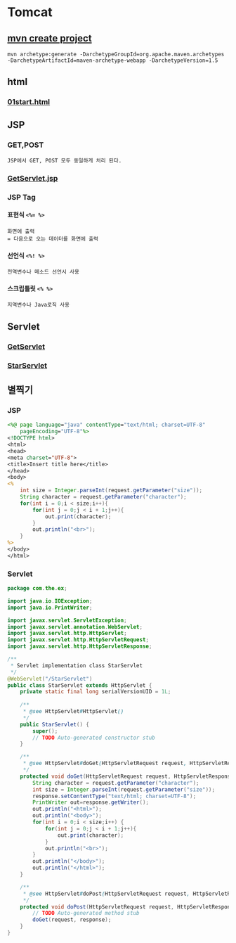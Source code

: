 # Tomcat
## [mvn create project](https://maven.apache.org/archetypes/maven-archetype-webapp/)
```shell
mvn archetype:generate -DarchetypeGroupId=org.apache.maven.archetypes -DarchetypeArtifactId=maven-archetype-webapp -DarchetypeVersion=1.5
```
## html
### [01start.html](./java/jsp/jsp079/src/main/webapp/01start.html)
## JSP
### GET,POST
```
JSP에서 GET, POST 모두 동일하게 처리 된다.
```
### [GetServlet.jsp](./java/jsp/jsp079/src/main/webapp/GetServlet.jsp)
### JSP Tag
#### 표현식 `<%= %>`
```
화면에 출력
= 다음으로 오는 데이터를 화면에 출력
```
#### 선언식 `<%! %>`
```
전역변수나 메소드 선언시 사용
```
#### 스크립틀릿 `<% %>`
```
지역변수나 Java로직 사용
```
## Servlet
### [GetServlet](./java/jsp/jsp079/src/main/java/com/the/ex/GetServlet.java)
### [StarServlet](./java/jsp/jsp079/src/main/java/com/the/ex/StarServlet.java)
## 별찍기
### JSP
```jsp
<%@ page language="java" contentType="text/html; charset=UTF-8"
    pageEncoding="UTF-8"%>
<!DOCTYPE html>
<html>
<head>
<meta charset="UTF-8">
<title>Insert title here</title>
</head>
<body>
<%
    int size = Integer.parseInt(request.getParameter("size"));
    String character = request.getParameter("character");
    for(int i = 0;i < size;i++){
        for(int j = 0;j < i + 1;j++){
            out.print(character);
        }
        out.println("<br>");
    }
%>
</body>
</html>
```
### Servlet
```java
package com.the.ex;

import java.io.IOException;
import java.io.PrintWriter;

import javax.servlet.ServletException;
import javax.servlet.annotation.WebServlet;
import javax.servlet.http.HttpServlet;
import javax.servlet.http.HttpServletRequest;
import javax.servlet.http.HttpServletResponse;

/**
 * Servlet implementation class StarServlet
 */
@WebServlet("/StarServlet")
public class StarServlet extends HttpServlet {
	private static final long serialVersionUID = 1L;
       
    /**
     * @see HttpServlet#HttpServlet()
     */
    public StarServlet() {
        super();
        // TODO Auto-generated constructor stub
    }

	/**
	 * @see HttpServlet#doGet(HttpServletRequest request, HttpServletResponse response)
	 */
	protected void doGet(HttpServletRequest request, HttpServletResponse response) throws ServletException, IOException {
		String character = request.getParameter("character");
		int size = Integer.parseInt(request.getParameter("size"));
		response.setContentType("text/html; charset=UTF-8");
		PrintWriter out=response.getWriter();
		out.println("<html>");
		out.println("<body>");
		for(int i = 0;i < size;i++) {
			for(int j = 0;j < i + 1;j++){
				out.print(character);
			}
			out.println("<br>");
		}
		out.println("</body>");
		out.println("</html>");
	}

	/**
	 * @see HttpServlet#doPost(HttpServletRequest request, HttpServletResponse response)
	 */
	protected void doPost(HttpServletRequest request, HttpServletResponse response) throws ServletException, IOException {
		// TODO Auto-generated method stub
		doGet(request, response);
	}
}
```
